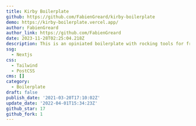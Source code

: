 ```yaml
---
title: Kirby Boilerplate
github: https://github.com/FabienGreard/kirby-boilerplate
demo: https://kirby-boilerplate.vercel.app/
author: FabienGreard
author_link: https://github.com/FabienGreard
date: 2023-11-28T02:25:04.218Z
description: This is an opiniated boilerplate with rocking tools for front-end development
ssg:
  - Nextjs
css:
  - Tailwind
  - PostCSS
cms: []
category:
  - Boilerplate
draft: false
publish_date: '2021-03-20T17:10:02Z'
update_date: '2022-04-01T15:34:23Z'
github_star: 17
github_fork: 1
---
```

